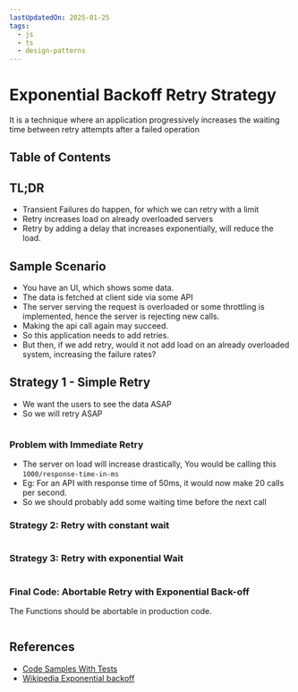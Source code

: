 ```yaml
---
lastUpdatedOn: 2025-01-25
tags:
  - js
  - ts
  - design-patterns
---
```


# Exponential Backoff Retry Strategy

It is a technique where an application progressively increases the waiting time between retry attempts after a failed operation

## Table of Contents

## TL;DR

- Transient Failures do happen, for which we can retry with a limit
- Retry increases load on already overloaded servers
- Retry by adding a delay that increases exponentially, will reduce the load.

## Sample Scenario

- You have an UI, which shows some data.
- The data is fetched at client side via some API
- The server serving the request is overloaded or some throttling is implemented, hence the server is rejecting new calls.
- Making the api call again may succeed.
- So this application needs to add retries.
- But then, if we add retry, would it not add load on an already overloaded system, increasing the failure rates?

## Strategy 1 - Simple Retry

- We want the users to see the data ASAP
- So we will retry ASAP

```ts file=./2025-01-23/simple-retry.ts

```

### Problem with Immediate Retry

- The server on load will increase drastically, You would be calling this `1000/response-time-in-ms`
- Eg: For an API with response time of 50ms, it would now make 20 calls per second.
- So we should probably add some waiting time before the next call

### Strategy 2: Retry with constant wait

```ts file=./2025-01-23/simple-retry-with-delay.ts

```

### Strategy 3: Retry with exponential Wait

```ts file=./2025-01-23/simple-retry-with-exponential-delay.ts

```

### Final Code: Abortable Retry with Exponential Back-off

The Functions should be abortable in production code.

```ts file=./2025-01-23/exponential-backoff-abortable.ts collapse={2-20}

```

## References

- [Code Samples With Tests](https://github.com/sujeet-pro/code-samples/tree/main/patterns/exponential-backoff)
- [Wikipedia Exponential backoff](https://en.wikipedia.org/wiki/Exponential_backoff)
